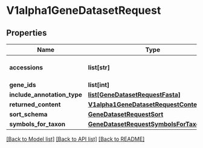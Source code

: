# V1alpha1GeneDatasetRequest

## Properties
Name | Type | Description | Notes
------------ | ------------- | ------------- | -------------
**accessions** | **list[str]** | RNA or Protein accessions. | [optional] 
**gene_ids** | **list[int]** |  | [optional] 
**include_annotation_type** | [**list[GeneDatasetRequestFasta]**](GeneDatasetRequestFasta.md) |  | [optional] 
**returned_content** | [**V1alpha1GeneDatasetRequestContentType**](V1alpha1GeneDatasetRequestContentType.md) |  | [optional] 
**sort_schema** | [**GeneDatasetRequestSort**](GeneDatasetRequestSort.md) |  | [optional] 
**symbols_for_taxon** | [**GeneDatasetRequestSymbolsForTaxon**](GeneDatasetRequestSymbolsForTaxon.md) |  | [optional] 

[[Back to Model list]](../README.md#documentation-for-models) [[Back to API list]](../README.md#documentation-for-api-endpoints) [[Back to README]](../README.md)


